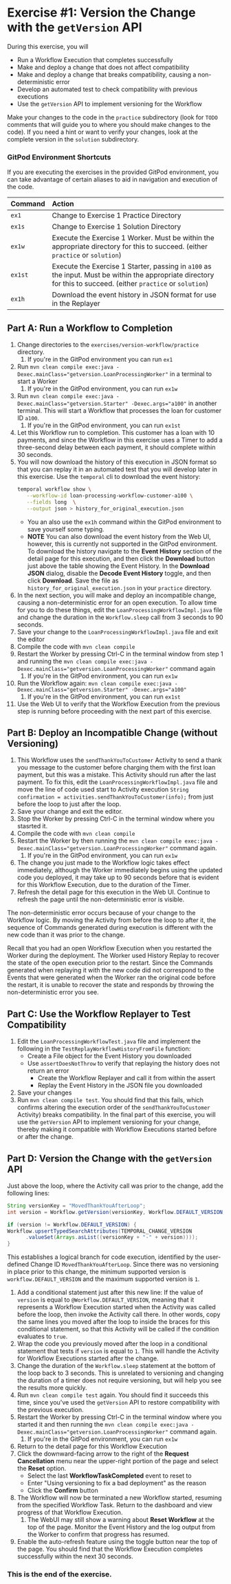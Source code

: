# Exercise #1: Version the Change with the `getVersion` API

During this exercise, you will

- Run a Workflow Execution that completes successfully
- Make and deploy a change that does not affect compatibility
- Make and deploy a change that breaks compatibility, causing a non-deterministic error
- Develop an automated test to check compatibility with previous executions
- Use the `getVersion` API to implement versioning for the Workflow

Make your changes to the code in the `practice` subdirectory (look for
`TODO` comments that will guide you to where you should make changes to
the code). If you need a hint or want to verify your changes, look at
the complete version in the `solution` subdirectory.

### GitPod Environment Shortcuts

If you are executing the exercises in the provided GitPod environment, you
can take advantage of certain aliases to aid in navigation and execution of
the code.

| Command | Action                                                                                                                                                          |
| :------ | :-------------------------------------------------------------------------------------------------------------------------------------------------------------- |
| `ex1`   | Change to Exercise 1 Practice Directory                                                                                                                         |
| `ex1s`  | Change to Exercise 1 Solution Directory                                                                                                                         |
| `ex1w`  | Execute the Exercise 1 Worker. Must be within the appropriate directory for this to succeed. (either `practice` or `solution`)                                  |
| `ex1st` | Execute the Exercise 1 Starter, passing in `a100` as the input. Must be within the appropriate directory for this to succeed. (either `practice` or `solution`) |
| `ex1h`  | Download the event history in JSON format for use in the Replayer                                                                                               |

## Part A: Run a Workflow to Completion

1. Change directories to the `exercises/version-workflow/practice` directory.
   1. If you're in the GitPod environment you can run `ex1`
1. Run `mvn clean compile exec:java -Dexec.mainClass="getversion.LoanProcessingWorker"`
   in a terminal to start a Worker
   1. If you're in the GitPod environment, you can run `ex1w`
1. Run `mvn clean compile exec:java -Dexec.mainClass="getversion.Starter" -Dexec.args="a100"`
   in another terminal. This will start a Workflow that processes the loan for
   customer ID `a100`.
   1. If you're in the GitPod environment, you can run `ex1st`
1. Let this Workflow run to completion. This customer has a loan
   with 10 payments, and since the Workflow in this exercise uses
   a Timer to add a three-second delay between each payment, it
   should complete within 30 seconds.
1. You will now download the history of this execution in JSON
   format so that you can replay it in an automated test that
   you will develop later in this exercise. Use the `temporal` cli to
   download the event history:
   ```bash
   temporal workflow show \
      --workflow-id loan-processing-workflow-customer-a100 \
      --fields long  \
      --output json > history_for_original_execution.json
   ```
   - You an also use the `ex1h` command within the GitPod environment to save yourself some typing.
   - **NOTE** You can also download the event history from the Web UI, however, this
     is currently not supported in the GitPod environment. To download the
     history navigate to the **Event History** section
   of the detail page for this execution, and then click the
   **Download** button just above the table showing the Event History.
   In the **Download JSON** dialog, disable the
   **Decode Event History** toggle, and then click **Download**. Save
   the file as `history_for_original_execution.json` in your
   `practice` directory.
1. In the next section, you will make and deploy an incompatible
   change, causing a non-deterministic error for an open execution.
   To allow time for you to do these things, edit the `LoanProcessingWorkflowImpl.java`
   file and change the duration in the `Workflow.sleep` call from
   3 seconds to 90 seconds.
1. Save your change to the `LoanProcessingWorkflowImpl.java` file and exit the editor
1. Compile the code with `mvn clean compile`
1. Restart the Worker by pressing Ctrl-C in the terminal window
   from step 1 and running the `mvn clean compile exec:java -Dexec.mainClass="getversion.LoanProcessingWorker"` command again
   1. If you're in the GitPod environment, you can run `ex1w`
1. Run the Workflow again: `mvn clean compile exec:java -Dexec.mainClass="getversion.Starter" -Dexec.args="a100"`
   1. If you're in the GitPod environment, you can run `ex1st`
1. Use the Web UI to verify that the Workflow Execution from the
   previous step is running before proceeding with the next part
   of this exercise.

## Part B: Deploy an Incompatible Change (without Versioning)

1. This Workflow uses the `sendThankYouToCustomer` Activity to
   send a thank you message to the customer before charging
   them with the first loan payment, but this was a mistake.
   This Activity should run after the last payment. To fix this, edit the `LoanProcessingWorkflowImpl.java`
   file and move the line of code used start to Activity execution
   `String confirmation = activities.sendThankYouToCustomer(info);` from just
   before the loop to just after the loop.
1. Save your change and exit the editor.
1. Stop the Worker by pressing Ctrl-C in the terminal window where you stasrted it.
1. Compile the code with `mvn clean compile`
1. Restart the Worker by then running the
   `mvn clean compile exec:java -Dexec.mainClass="getversion.LoanProcessingWorker"` command again.
   1. If you're in the GitPod environment, you can run `ex1w`
1. The change you just made to the Workflow logic takes effect immediately, although
   the Worker immediately begins using the updated code you
   deployed, it may take up to 90 seconds before that is
   evident for this Workflow Execution, due to the duration of
   the Timer.
1. Refresh the detail page for this execution in the Web UI.
   Continue to refresh the page until the non-deterministic
   error is visible.

The non-deterministic error occurs because of your change to the
Workflow logic. By moving the Activity from before the loop to after
it, the sequence of Commands generated during execution is different
with the new code than it was prior to the change.

Recall that you had an open Workflow Execution when you restarted the
Worker during the deployment. The Worker used History Replay to
recover the state of the open execution prior to the restart. Since
the Commands generated when replaying it with the new code did not
correspond to the Events that were generated when the Worker ran the
original code before the restart, it is unable to recover the state
and responds by throwing the non-deterministic error you see.

## Part C: Use the Workflow Replayer to Test Compatibility

1. Edit the `LoanProcessingWorkflowTest.java` file and implement the following
   in the `TestReplayWorkflowHistoryFromFile` function:
   - Create a File object for the Event History you downloaded
   - Use `assertDoesNotThrow` to verify that replaying the history
     does not return an error
     - Create the Workflow Replayer and call it from within the assert
     - Replay the Event History in the JSON file you downloaded
2. Save your changes
3. Run `mvn clean compile test`. You should find that this fails, which confirms
   altering the execution order of the `sendThankYouToCustomer`
   Activity) breaks compatibility. In the final part of this
   exercise, you will use the `getVersion` API to implement
   versioning for your change, thereby making it compatible
   with Workflow Executions started before or after the change.

## Part D: Version the Change with the `getVersion` API

Just above the loop, where the Activity call was prior to
the change, add the following lines:

```java
String versionKey = "MovedThankYouAfterLoop";
int version = Workflow.getVersion(versionKey, Workflow.DEFAULT_VERSION, 1);

if (version != Workflow.DEFAULT_VERSION) {
Workflow.upsertTypedSearchAttributes(TEMPORAL_CHANGE_VERSION
      .valueSet(Arrays.asList((versionKey + "-" + version))));
}
```

This establishes a logical branch for code execution, identified
by the user-defined Change ID `MovedThankYouAfterLoop`. Since there
was no versioning in place prior to this change, the minimum supported
version is `workflow.DEFAULT_VERSION` and the maximum supported version
is `1`.

1. Add a conditional statement just after this new line: If the value
   of `version` is equal to `@Workflow.DEFAULT_VERSION`, meaning that it
   represents a Workflow Execution started when the Activity was called
   before the loop, then invoke the Activity call there. In other
   words, copy the same lines you moved after the loop to inside the
   braces for this conditional statement, so that this Activity will be
   called if the condition evaluates to `true`.
1. Wrap the code you previously moved after the loop in a
   conditional statement that tests if `version` is equal to
   `1`. This will handle the Activity for Workflow
   Executions started after the change.
1. Change the duration of the `Workflow.sleep` statement at the
   bottom of the loop back to 3 seconds. This is unrelated to
   versioning and changing the duration of a timer does not require versioning,
   but will help you see the results more quickly.
1. Run `mvn clean compile test` again. You should find it succeeds this time,
   since you've used the `getVersion` API to restore compatibility with
   the previous execution.
1. Restart the Worker by pressing Ctrl-C in the terminal
   window where you started it and then running the `mvn clean compile exec:java -Dexec.mainClass="getversion.LoanProcessingWorker"` command again.
   1. If you're in the GitPod environment, you can run `ex1w`
1. Return to the detail page for this Workflow Execution
1. Click the downward-facing arrow to the right of the
   **Request Cancellation** menu near the upper-right portion of
   the page and select the **Reset** option.
   - Select the last **WorkflowTaskCompleted** event to reset to
   - Enter "Using versioning to fix a bad deployment" as the reason
   - Click the **Confirm** button
1. The Workflow will now be terminated a new Workflow started, resuming from
   the specified Workflow Task. Return to the dashboard and view progress of
   that Workflow Execution.
   1. The WebUI may still show a warning about **Reset Workflow** at the top of
      the page. Monitor the Event History and the log output from the Worker to
      confirm that progress has resumed.
1. Enable the auto-refresh feature using the toggle button near
   the top of the page. You should find that the Workflow Execution
   completes successfully within the next 30 seconds.

### This is the end of the exercise.

